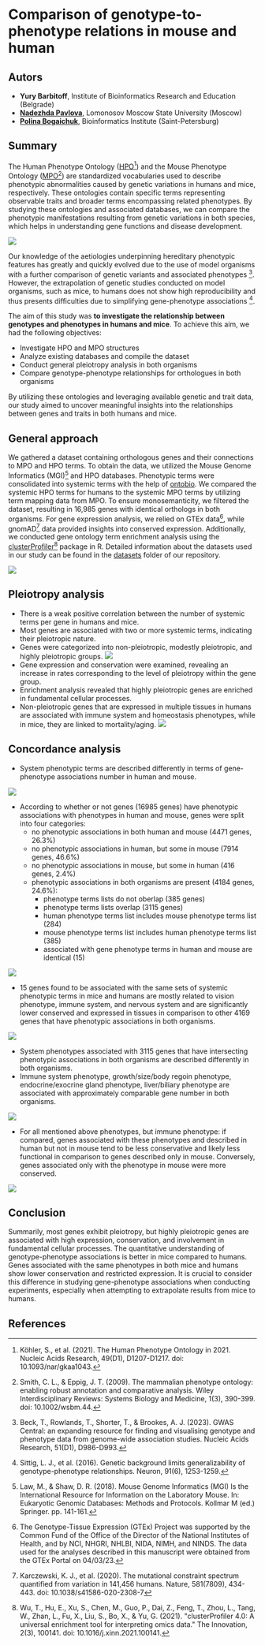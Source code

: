 ﻿# Comparison of genotype-to-phenotype relations in mouse and human

## Autors

- **Yury Barbitoff**, Institute of Bioinformatics Research and Education (Belgrade)
- **[Nadezhda Pavlova](https://github.com/pavlovanadia/)**, Lomonosov Moscow State University (Moscow)
- **[Polina Bogaichuk](https://github.com/bossay)**, Bioinformatics Institute (Saint-Petersburg)

## Summary

The Human Phenotype Ontology ([HPO](https://github.com/obophenotype/human-phenotype-ontology)[^1]) and the Mouse Phenotype Ontology ([MPO](https://github.com/mgijax/mammalian-phenotype-ontology)[^2]) are standardized vocabularies used to describe phenotypic abnormalities caused by genetic variations in humans and mice, respectively. These ontologies contain specific terms representing observable traits and broader terms encompassing related phenotypes. By studying these ontologies and associated databases, we can compare the phenotypic manifestations resulting from genetic variations in both species, which helps in understanding gene functions and disease development.

![](https://hackmd.io/_uploads/ry8w35IB3.png)



Our knowledge of the aetiologies underpinning hereditary phenotypic features has greatly and quickly evolved due to the use of model organisms with a further comparison of genetic variants and associated phenotypes [^3]. However, the extrapolation of genetic studies conducted on model organisms, such as mice, to humans does not show high reproducibility and thus presents difficulties due to simplifying gene-phenotype associations [^4].

The aim of this study was **to investigate the relationship between genotypes and phenotypes in humans and mice**. To achieve this aim, we had the following objectives:

- Investigate HPO and MPO structures
- Analyze existing databases and compile the dataset
- Conduct general pleiotropy analysis in both organisms
- Compare genotype-phenotype relationships for orthologues in both organisms

By utilizing these ontologies and leveraging available genetic and trait data, our study aimed to uncover meaningful insights into the relationships between genes and traits in both humans and mice.

## General approach

We gathered a dataset containing orthologous genes and their connections to MPO and HPO terms. To obtain the data, we utilized the Mouse Genome Informatics (MGI)[^5] and HPO databases. Phenotypic terms were consolidated into systemic terms with the help of [ontobio](https://github.com/biolink/ontobio). We compared the systemic HPO terms for humans to the systemic MPO terms by utilizing term mapping data from MPO. To ensure monosemanticity, we filtered the dataset, resulting in 16,985 genes with identical orthologs in both organisms. For gene expression analysis, we relied on GTEx data[^7], while gnomAD[^8] data provided insights into conserved expression. Additionally, we conducted gene ontology term enrichment analysis using the [clusterProfiler](https://github.com/YuLab-SMU/clusterProfiler)[^9] package in R. Detailed information about the datasets used in our study can be found in the [datasets](https://github.com/pavlovanadia/genotype_to_phenotype/tree/nadia/databases) folder of our repository.

![](https://hackmd.io/_uploads/SkaZfjLSn.png)

## Pleiotropy analysis

- There is a weak positive correlation between the number of systemic terms per gene in humans and mice.
- Most genes are associated with two or more systemic terms, indicating their pleiotropic nature.
- Genes were categorized into non-pleiotropic, modestly pleiotropic, and highly pleiotropic groups.
![](https://hackmd.io/_uploads/ryyYO6LSn.png)
- Gene expression and conservation were examined, revealing an increase in rates corresponding to the level of pleiotropy within the gene group.
- Enrichment analysis revealed that highly pleiotropic genes are enriched in fundamental cellular processes.
- Non-pleiotropic genes that are expressed in multiple tissues in humans are associated with immune system and homeostasis phenotypes, while in mice, they are linked to mortality/aging.
![](https://hackmd.io/_uploads/ryvQwaIH3.png)


## Concordance analysis

- System phenotypic terms are described differently in terms of gene-phenotype associations number in human and mouse.

![](https://hackmd.io/_uploads/rJPpQp8Bn.png)


- According to whether or not genes (16985 genes) have phenotypic associations with phenotypes in human and mouse, genes were split into four categories:
  - no phenotypic associations in both human and mouse (4471 genes, 26.3%)
  - no phenotypic associations in human, but some in mouse (7914 genes, 46.6%)
  - no phenotypic associations in mouse, but some in human (416 genes, 2.4%)
  - phenotypic associations in both organisms are present (4184 genes, 24.6%):
    - phenotype terms lists do not oberlap (385 genes)
    - phenotype terms lists overlap (3115 genes)
    - human phenotype terms list includes mouse phenotype terms list (284)
    - mouse phenotype terms list includes human phenotype terms list (385)
    - associated with gene phenotype terms in human and mouse are identical (15)


![](https://hackmd.io/_uploads/HJp5fpIS2.png)

- 15 genes found to be associated with the same sets of systemic phenotypic terms in mice and humans are mostly related to vision phenotype, immune system, and nervous system and are significantly lower conserved and expressed in tissues in comparison to other 4169 genes that have phenotypic associations in both organisms.

![](https://hackmd.io/_uploads/SkGI1R8Hn.png)


- System phenotypes associated with 3115 genes that have intersecting phenotypic associations in both organisms are described differently in both organisms.
- Immune system phenotype, growth/size/body regoin phenotype, endocrine/exocrine gland phenotype, liver/biliary phenotype are associated with approximately comparable gene number in both organisms.

![](https://hackmd.io/_uploads/SkWc_aUr2.png)

- For all mentioned above phenotypes, but immune phenotype: if compared, genes associated with these phenotypes and described in human but not in mouse tend to be less conservative and likely less functional in comparison to genes described only in mouse. Conversely, genes associated only with the phenotype in mouse were more conserved.

![](https://hackmd.io/_uploads/H1wdAAIS3.png)


## Conclusion
Summarily, most genes exhibit pleiotropy, but highly pleiotropic genes are associated with high expression, conservation, and involvement in fundamental cellular processes. The quantitative understanding of genotype-phenotype associations is better in mice compared to humans. Genes associated with the same phenotypes in both mice and humans show lower conservation and restricted expression. It is crucial to consider this difference in studying gene-phenotype associations when conducting experiments, especially when attempting to extrapolate results from mice to humans.


## References
[^1]: Köhler, S., et al. (2021). The Human Phenotype Ontology in 2021. Nucleic Acids Research, 49(D1), D1207-D1217. doi: 10.1093/nar/gkaa1043.
[^2]: Smith, C. L., & Eppig, J. T. (2009). The mammalian phenotype ontology: enabling robust annotation and comparative analysis. Wiley Interdisciplinary Reviews: Systems Biology and Medicine, 1(3), 390-399. doi: 10.1002/wsbm.44.
[^3]: Beck, T., Rowlands, T., Shorter, T., & Brookes, A. J. (2023). GWAS Central: an expanding resource for finding and visualising genotype and phenotype data from genome-wide association studies. Nucleic Acids Research, 51(D1), D986-D993.
[^4]: Sittig, L. J., et al. (2016). Genetic background limits generalizability of genotype-phenotype relationships. Neuron, 91(6), 1253-1259.
[^5]: Law, M., & Shaw, D. R. (2018). Mouse Genome Informatics (MGI) Is the International Resource for Information on the Laboratory Mouse. In: Eukaryotic Genomic Databases: Methods and Protocols. Kollmar M (ed.) Springer. pp. 141-161.
[^6]: ontobio (version 2.8.8) - python API for working with ontologies and associations. Available on GitHub at https://github.com/biolink/ontobio.
[^7]: The Genotype-Tissue Expression (GTEx) Project was supported by the Common Fund of the Office of the Director of the National Institutes of Health, and by NCI, NHGRI, NHLBI, NIDA, NIMH, and NINDS. The data used for the analyses described in this manuscript were obtained from the GTEx Portal on 04/03/23.
[^8]: Karczewski, K. J., et al. (2020). The mutational constraint spectrum quantified from variation in 141,456 humans. Nature, 581(7809), 434-443. doi: 10.1038/s41586-020-2308-7
[^9]: Wu, T., Hu, E., Xu, S., Chen, M., Guo, P., Dai, Z., Feng, T., Zhou, L., Tang, W., Zhan, L., Fu, X., Liu, S., Bo, X., & Yu, G. (2021). "clusterProfiler 4.0: A universal enrichment tool for interpreting omics data." The Innovation, 2(3), 100141. doi: 10.1016/j.xinn.2021.100141.

